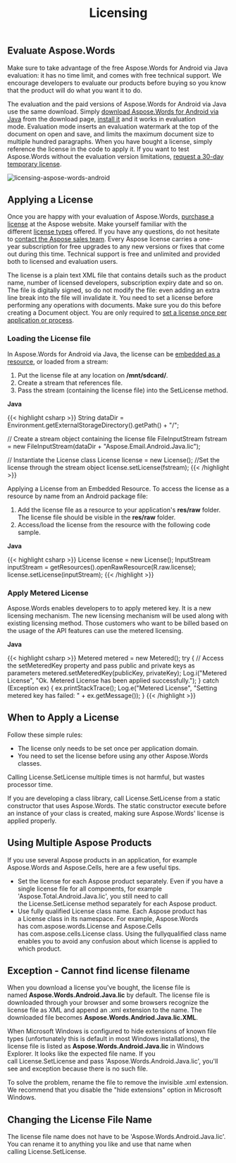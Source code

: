 ﻿---
title: Licensing
type: docs
weight: 50
url: /java/licensing-android/
---

## Evaluate Aspose.Words

Make sure to take advantage of the free Aspose.Words for Android via Java evaluation: it has no time limit, and comes with free technical support. We encourage developers to evaluate our products before buying so you know that the product will do what you want it to do.

The evaluation and the paid versions of Aspose.Words for Android via Java use the same download. Simply [download Aspose.Words for Android via Java](https://downloads.aspose.com/words/androidjava) from the download page, [install it](/words/java/installation/) and it works in evaluation mode. Evaluation mode inserts an evaluation watermark at the top of the document on open and save, and limits the maximum document size to multiple hundred paragraphs. When you have bought a license, simply reference the license in the code to apply it. If you want to test Aspose.Words without the evaluation version limitations, [request a 30-day temporary license](https://purchase.aspose.com/temporary-license).

![licensing-aspose-words-android](licensing_1.png)

## Applying a License

Once you are happy with your evaluation of Aspose.Words, [purchase a license](https://purchase.aspose.com/default.aspx) at the Aspose website. Make yourself familiar with the different [license types](https://purchase.aspose.com/policies/license-types/) offered. If you have any questions, do not hesitate to [contact the Aspose sales team](https://company.aspose.com/contact). Every Aspose license carries a one-year subscription for free upgrades to any new versions or fixes that come out during this time. Technical support is free and unlimited and provided both to licensed and evaluation users.

The license is a plain text XML file that contains details such as the product name, number of licensed developers, subscription expiry date and so on. The file is digitally signed, so do not modify the file: even adding an extra line break into the file will invalidate it. You need to set a license before performing any operations with documents. Make sure you do this before creating a Document object. You are only required to [set a license once per application or process](/words/java/licensing/#licensing-whentoapplyalicense).

### Loading the License file

In Aspose.Words for Android via Java, the license can be [embedded as a resource](/words/java/licensing/), or loaded from a stream:

1. Put the license file at any location on **/mnt/sdcard/**.
1. Create a stream that references file.
1. Pass the stream (containing the license file) into the SetLicense method.



**Java**

{{< highlight csharp >}}
String dataDir = Environment.getExternalStorageDirectory().getPath() + "/";

// Create a stream object containing the license file
FileInputStream fstream = new FileInputStream(dataDir + "Aspose.Email.Android.Java.lic");

// Instantiate the License class
License license = new License();
//Set the license through the stream object
license.setLicense(fstream);
{{< /highlight >}}



Applying a License from an Embedded Resource. To access the license as a resource by name from an Android package file:

1. Add the license file as a resource to your application's **res/raw** folder.
   The license file should be visible in the **res/raw** folder.
1. Access/load the license from the resource with the following code sample.

**Java**

{{< highlight csharp >}}
License license = new License();
InputStream inputStream = getResources().openRawResource(R.raw.license);
license.setLicense(inputStream);
{{< /highlight >}}

### Apply Metered License

Aspose.Words enables developers to to apply metered key. It is a new licensing mechanism. The new licensing mechanism will be used along with existing licensing method. Those customers who want to be billed based on the usage of the API features can use the metered licensing.

**Java**

{{< highlight csharp >}}
Metered metered = new Metered();
try
{
	// Access the setMeteredKey property and pass public and private keys as parameters
    metered.setMeteredKey(publicKey, privateKey);
	Log.i("Metered License", "Ok. Metered License has been applied successfully.");
}
catch (Exception ex)
{
    ex.printStackTrace();
    Log.e("Metered License", "Setting metered key has failed: " + ex.getMessage());
}
{{< /highlight >}}

## When to Apply a License

Follow these simple rules:

- The license only needs to be set once per application domain.
- You need to set the license before using any other Aspose.Words classes.

Calling License.SetLicense multiple times is not harmful, but wastes processor time.

If you are developing a class library, call License.SetLicense from a static constructor that uses Aspose.Words. The static constructor execute before an instance of your class is created, making sure Aspose.Words' license is applied properly.

## Using Multiple Aspose Products

If you use several Aspose products in an application, for example Aspose.Words and Aspose.Cells, here are a few useful tips.

- Set the license for each Aspose product separately.
  Even if you have a single license file for all components, for example 'Aspose.Total.Android.Java.lic', you still need to call the License.SetLicense method separately for each Aspose product.
- Use fully qualified License class name.
  Each Aspose product has a License class in its namespace. For example, Aspose.Words has com.aspose.words.License and Aspose.Cells has com.aspose.cells.License class. Using the fullyqualified class name enables you to avoid any confusion about which license is applied to which product.

## Exception - Cannot find license filename

When you download a license you've bought, the license file is named **Aspose.Words.Android.Java.lic** by default. The license file is downloaded through your browser and some browsers recognize the license file as XML and append an .xml extension to the name. The downloaded file becomes **Aspose.Words.Andriod.Java.lic.XML**.

When Microsoft Windows is configured to hide extensions of known file types (unfortunately this is default in most Windows installations), the license file is listed as **Aspose.Words.Android.Java.lic** in Windows Explorer. It looks like the expected file name. If you call License.SetLicense and pass 'Aspose.Words.Android.Java.lic', you'll see and exception because there is no such file. 

To solve the problem, rename the file to remove the invisible .xml extension. We recommend that you disable the "hide extensions" option in Microsoft Windows.

## Changing the License File Name

The license file name does not have to be 'Aspose.Words.Android.Java.lic'. You can rename it to anything you like and use that name when calling License.SetLicense.
